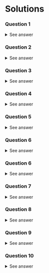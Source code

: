 # Solutions

### Question 1

<details>

<summary>See answer</summary>

Answer

</details>

### Question 2

<details>

<summary>See answer</summary>

Answer

</details>

### Question 3&#x20;

<details>

<summary>See answer</summary>

Answer

</details>

### Question 4&#x20;

<details>

<summary>See answer</summary>

Answer

</details>

### Question  5

<details>

<summary>See answer</summary>

Answer

</details>

### Question 6&#x20;

<details>

<summary>See answer</summary>

Answer

</details>

### Question 6&#x20;

<details>

<summary>See answer</summary>

Answer

</details>

### Question 7

<details>

<summary>See answer</summary>

Answer

</details>

### Question 8

<details>

<summary>See answer</summary>

Answer

</details>

### Question 9&#x20;

<details>

<summary>See answer</summary>

Answer

</details>

### Question 10&#x20;

<details>

<summary>See answer</summary>

Answer

</details>

